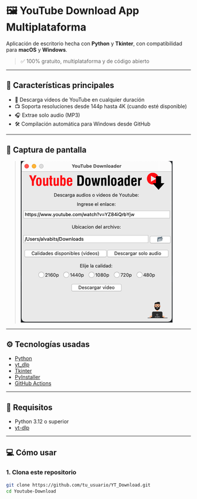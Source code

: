 # 🖼️ YouTube Download App Multiplataforma

Aplicación de escritorio hecha con **Python** y **Tkinter**, con compatibilidad para **macOS** y **Windows**.
> ✅ 100% gratuito, multiplataforma y de código abierto

---

## 🚀 Características principales

- 🔽 Descarga videos de YouTube en cualquier duración
- 📺 Soporta resoluciones desde 144p hasta 4K (cuando esté disponible)
- 🎧 Extrae solo audio (MP3)
- 🛠️ Compilación automática para Windows desde GitHub

---

## 📸 Captura de pantalla

> ![Vista previa de la app](assets/captura.png)

---

## ⚙️ Tecnologías usadas

- [Python](https://www.python.org/)
- [yt_dlp](https://github.com/yt-dlp/yt-dlp)
- [Tkinter](https://docs.python.org/3/library/tkinter.html)
- [PyInstaller](https://pyinstaller.org/)
- [GitHub Actions](https://github.com/features/actions)

---

## 🧩 Requisitos

- Python 3.12 o superior
- [yt-dlp](https://github.com/yt-dlp/yt-dlp)

---

## 💻 Cómo usar

### 1. Clona este repositorio

```bash
git clone https://github.com/tu_usuario/YT_Download.git
cd Youtube-Download
